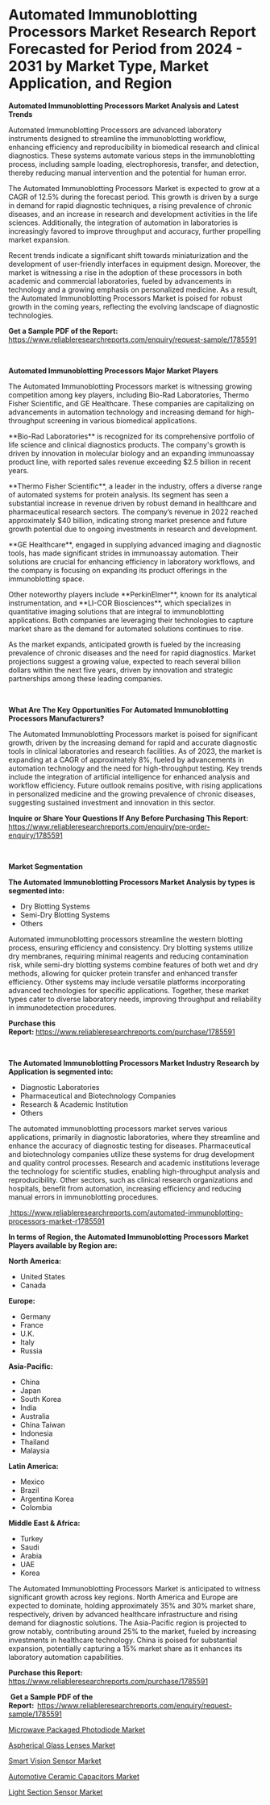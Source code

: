<p><h1>Automated Immunoblotting Processors Market Research Report Forecasted for Period from 2024 -  2031 by Market Type, Market Application, and Region</h1></p><p><strong>Automated Immunoblotting Processors Market Analysis and Latest Trends</strong></p>
<p><p>Automated Immunoblotting Processors are advanced laboratory instruments designed to streamline the immunoblotting workflow, enhancing efficiency and reproducibility in biomedical research and clinical diagnostics. These systems automate various steps in the immunoblotting process, including sample loading, electrophoresis, transfer, and detection, thereby reducing manual intervention and the potential for human error.</p><p>The Automated Immunoblotting Processors Market is expected to grow at a CAGR of 12.5% during the forecast period. This growth is driven by a surge in demand for rapid diagnostic techniques, a rising prevalence of chronic diseases, and an increase in research and development activities in the life sciences. Additionally, the integration of automation in laboratories is increasingly favored to improve throughput and accuracy, further propelling market expansion.</p><p>Recent trends indicate a significant shift towards miniaturization and the development of user-friendly interfaces in equipment design. Moreover, the market is witnessing a rise in the adoption of these processors in both academic and commercial laboratories, fueled by advancements in technology and a growing emphasis on personalized medicine. As a result, the Automated Immunoblotting Processors Market is poised for robust growth in the coming years, reflecting the evolving landscape of diagnostic technologies.</p></p>
<p><strong>Get a Sample PDF of the Report:&nbsp;</strong> <a href="https://www.reliableresearchreports.com/enquiry/request-sample/1785591?utm_campaign=1621&utm_medium=2&utm_source=Github&utm_content=ia&utm_term=13102024&utm_id=automated-immunoblotting-processors">https://www.reliableresearchreports.com/enquiry/request-sample/1785591</a></p>
<p>&nbsp;</p>
<p><strong>Automated Immunoblotting Processors Major Market Players</strong></p>
<p><p>The Automated Immunoblotting Processors market is witnessing growing competition among key players, including Bio-Rad Laboratories, Thermo Fisher Scientific, and GE Healthcare. These companies are capitalizing on advancements in automation technology and increasing demand for high-throughput screening in various biomedical applications.</p><p>**Bio-Rad Laboratories** is recognized for its comprehensive portfolio of life science and clinical diagnostics products. The company's growth is driven by innovation in molecular biology and an expanding immunoassay product line, with reported sales revenue exceeding $2.5 billion in recent years.</p><p>**Thermo Fisher Scientific**, a leader in the industry, offers a diverse range of automated systems for protein analysis. Its segment has seen a substantial increase in revenue driven by robust demand in healthcare and pharmaceutical research sectors. The company’s revenue in 2022 reached approximately $40 billion, indicating strong market presence and future growth potential due to ongoing investments in research and development.</p><p>**GE Healthcare**, engaged in supplying advanced imaging and diagnostic tools, has made significant strides in immunoassay automation. Their solutions are crucial for enhancing efficiency in laboratory workflows, and the company is focusing on expanding its product offerings in the immunoblotting space.</p><p>Other noteworthy players include **PerkinElmer**, known for its analytical instrumentation, and **LI-COR Biosciences**, which specializes in quantitative imaging solutions that are integral to immunoblotting applications. Both companies are leveraging their technologies to capture market share as the demand for automated solutions continues to rise.</p><p>As the market expands, anticipated growth is fueled by the increasing prevalence of chronic diseases and the need for rapid diagnostics. Market projections suggest a growing value, expected to reach several billion dollars within the next five years, driven by innovation and strategic partnerships among these leading companies.</p></p>
<p>&nbsp;</p>
<p><strong>What Are The Key Opportunities For Automated Immunoblotting Processors Manufacturers?</strong></p>
<p><p>The Automated Immunoblotting Processors market is poised for significant growth, driven by the increasing demand for rapid and accurate diagnostic tools in clinical laboratories and research facilities. As of 2023, the market is expanding at a CAGR of approximately 8%, fueled by advancements in automation technology and the need for high-throughput testing. Key trends include the integration of artificial intelligence for enhanced analysis and workflow efficiency. Future outlook remains positive, with rising applications in personalized medicine and the growing prevalence of chronic diseases, suggesting sustained investment and innovation in this sector.</p></p>
<p><strong>Inquire or Share Your Questions If Any Before Purchasing This Report:</strong> <a href="https://www.reliableresearchreports.com/enquiry/pre-order-enquiry/1785591?utm_campaign=1621&utm_medium=2&utm_source=Github&utm_content=ia&utm_term=13102024&utm_id=automated-immunoblotting-processors">https://www.reliableresearchreports.com/enquiry/pre-order-enquiry/1785591</a></p>
<p>&nbsp;</p>
<p><strong>Market Segmentation</strong></p>
<p><strong>The Automated Immunoblotting Processors Market Analysis by types is segmented into:</strong></p>
<p><ul><li>Dry Blotting Systems</li><li>Semi-Dry Blotting Systems</li><li>Others</li></ul></p>
<p><p>Automated immunoblotting processors streamline the western blotting process, ensuring efficiency and consistency. Dry blotting systems utilize dry membranes, requiring minimal reagents and reducing contamination risk, while semi-dry blotting systems combine features of both wet and dry methods, allowing for quicker protein transfer and enhanced transfer efficiency. Other systems may include versatile platforms incorporating advanced technologies for specific applications. Together, these market types cater to diverse laboratory needs, improving throughput and reliability in immunodetection procedures.</p></p>
<p><strong>Purchase this Report:&nbsp;</strong><a href="https://www.reliableresearchreports.com/purchase/1785591?utm_campaign=1621&utm_medium=2&utm_source=Github&utm_content=ia&utm_term=13102024&utm_id=automated-immunoblotting-processors">https://www.reliableresearchreports.com/purchase/1785591</a></p>
<p>&nbsp;</p>
<p><strong>The Automated Immunoblotting Processors Market Industry Research by Application is segmented into:</strong></p>
<p><ul><li>Diagnostic Laboratories</li><li>Pharmaceutical and Biotechnology Companies</li><li>Research & Academic Institution</li><li>Others</li></ul></p>
<p><p>The automated immunoblotting processors market serves various applications, primarily in diagnostic laboratories, where they streamline and enhance the accuracy of diagnostic testing for diseases. Pharmaceutical and biotechnology companies utilize these systems for drug development and quality control processes. Research and academic institutions leverage the technology for scientific studies, enabling high-throughput analysis and reproducibility. Other sectors, such as clinical research organizations and hospitals, benefit from automation, increasing efficiency and reducing manual errors in immunoblotting procedures.</p></p>
<p><a href="https://www.reliableresearchreports.com/automated-immunoblotting-processors-market-r1785591?utm_campaign=1621&utm_medium=2&utm_source=Github&utm_content=ia&utm_term=13102024&utm_id=automated-immunoblotting-processors">&nbsp;https://www.reliableresearchreports.com/automated-immunoblotting-processors-market-r1785591</a></p>
<p><strong>In terms of Region, the Automated Immunoblotting Processors Market Players available by Region are:</strong></p>
<p>
    <p> <strong> North America: </strong>
        <ul>
            <li>United States</li>
            <li>Canada</li>
        </ul>
        </p> 
    <p> <strong> Europe: </strong>
        <ul>
            <li>Germany</li>
            <li>France</li>
            <li>U.K.</li>
            <li>Italy</li>
            <li>Russia</li>
        </ul>
        </p> 
    <p> <strong> Asia-Pacific: </strong>
        <ul>
            <li>China</li>
            <li>Japan</li>
            <li>South Korea</li>
            <li>India</li>
            <li>Australia</li>
            <li>China Taiwan</li>
            <li>Indonesia</li>
            <li>Thailand</li>
            <li>Malaysia</li>
        </ul>
        </p> 
    <p> <strong> Latin America: </strong>
        <ul>
            <li>Mexico</li>
            <li>Brazil</li>
            <li>Argentina Korea</li>
            <li>Colombia</li>
        </ul>
        </p> 
    <p> <strong> Middle East & Africa: </strong>
        <ul>
            <li>Turkey</li>
            <li>Saudi</li>
            <li>Arabia</li>
            <li>UAE</li>
            <li>Korea</li>
        </ul>
    </p>
    </p>
<p><p>The Automated Immunoblotting Processors Market is anticipated to witness significant growth across key regions. North America and Europe are expected to dominate, holding approximately 35% and 30% market share, respectively, driven by advanced healthcare infrastructure and rising demand for diagnostic solutions. The Asia-Pacific region is projected to grow notably, contributing around 25% to the market, fueled by increasing investments in healthcare technology. China is poised for substantial expansion, potentially capturing a 15% market share as it enhances its laboratory automation capabilities.</p></p>
<p><strong>Purchase this Report: </strong><a href="https://www.reliableresearchreports.com/purchase/1785591?utm_campaign=1621&utm_medium=2&utm_source=Github&utm_content=ia&utm_term=13102024&utm_id=automated-immunoblotting-processors">https://www.reliableresearchreports.com/purchase/1785591</a></p>
<p>&nbsp;<strong>Get a Sample PDF of the Report:&nbsp;&nbsp;</strong><a href="https://www.reliableresearchreports.com/enquiry/request-sample/1785591?utm_campaign=1621&utm_medium=2&utm_source=Github&utm_content=ia&utm_term=13102024&utm_id=automated-immunoblotting-processors">https://www.reliableresearchreports.com/enquiry/request-sample/1785591</a></p>
<p><strong></strong></p>
<p><p><a href="https://www.linkedin.com/pulse/microwave-packaged-photodiode-market-segmentation-in-depth-analysis-dq4ze?utm_campaign=1621&utm_medium=2&utm_source=Github&utm_content=ia&utm_term=13102024&utm_id=automated-immunoblotting-processors">Microwave Packaged Photodiode Market</a></p><p><a href="https://www.linkedin.com/pulse/aspherical-glass-lenses-market-trends-strategic-insights-2024-uenke?utm_campaign=1621&utm_medium=2&utm_source=Github&utm_content=ia&utm_term=13102024&utm_id=automated-immunoblotting-processors">Aspherical Glass Lenses Market</a></p><p><a href="https://www.linkedin.com/pulse/smart-vision-sensor-market-research-report-exploring-size-revenue-rgf0e?utm_campaign=1621&utm_medium=2&utm_source=Github&utm_content=ia&utm_term=13102024&utm_id=automated-immunoblotting-processors">Smart Vision Sensor Market</a></p><p><a href="https://www.linkedin.com/pulse/mapping-automotive-ceramic-capacitors-market-trends-challenges-uqpse?utm_campaign=1621&utm_medium=2&utm_source=Github&utm_content=ia&utm_term=13102024&utm_id=automated-immunoblotting-processors">Automotive Ceramic Capacitors Market</a></p><p><a href="https://www.linkedin.com/pulse/exploring-light-section-sensor-market-strategic-insights-growth-yz5fe?utm_campaign=1621&utm_medium=2&utm_source=Github&utm_content=ia&utm_term=13102024&utm_id=automated-immunoblotting-processors">Light Section Sensor Market</a></p></p>